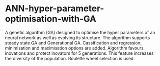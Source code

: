 # ANN-hyper-parameter-optimisation-with-GA
A genetic algorithm (GA) designed to optimise the hyper parameters of an neural network as well as evolving its structure.
The algorithm supports steady state GA and Generational GA.
Cassification and regression, minimisation and maximisation options are added.
Algorithm favours inovations and protect inovators for 5 generations. This feature increases the diversity of the population.
Roulette wheel selection is used. 
